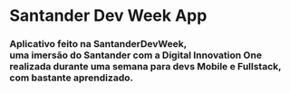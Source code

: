 <h1>Santander Dev Week App</h1>

<h3>Aplicativo feito na SantanderDevWeek, 
<br/>uma imersão do Santander com a Digital Innovation One 
</br>realizada durante uma semana para devs Mobile e Fullstack, 
</br>com bastante aprendizado.</h3>

    

